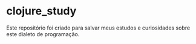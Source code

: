 # clojure_study
Este repositório foi criado para salvar meus estudos e curiosidades sobre este dialeto de programação.